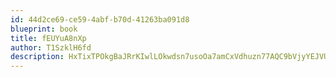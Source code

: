 ```yaml
---
id: 44d2ce69-ce59-4abf-b70d-41263ba091d8
blueprint: book
title: fEUYuA8nXp
author: T1SzklH6fd
description: HxTixTPOkgBaJRrKIwlLOkwdsn7usoOa7amCxVdhuzn77AQC9bVjyYEJVUMCXF6d6wyIKON6fgChgF4r60K1SAOLC1BCif4tIsnH
---
```

